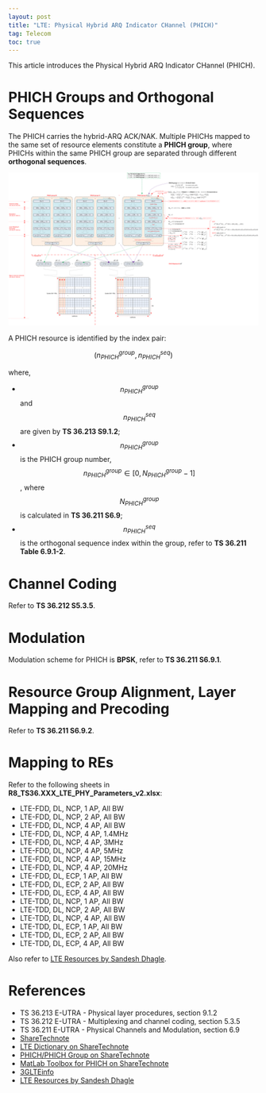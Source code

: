 ```yaml
---
layout: post
title: "LTE: Physical Hybrid ARQ Indicator CHannel (PHICH)"
tag: Telecom
toc: true
---
```


This article introduces the Physical Hybrid ARQ Indicator CHannel (PHICH).

<!--more-->

# PHICH Groups and Orthogonal Sequences

The PHICH carries the hybrid-ARQ ACK/NAK. Multiple PHICHs mapped to the same set of resource elements constitute a **PHICH group**, where PHICHs within the same PHICH group are separated through different **orthogonal sequences**.

![R8_TS36.211_S6.9_PHICH](/assets/R8_TS36.211_S6.9_PHICH.png)

A PHICH resource is identified by the index pair:

$$(n^{group}_{PHICH}, n^{seq}_{PHICH})$$

where,

* $$n^{group}_{PHICH}$$ and $$n^{seq}_{PHICH}$$ are given by **TS 36.213 S9.1.2**;
* $$n^{group}_{PHICH}$$ is the PHICH group number, $$n^{group}_{PHICH} \in [0, N^{group}_{PHICH}-1]$$, where $$N^{group}_{PHICH}$$ is calculated in **TS 36.211 S6.9**;
* $$n^{seq}_{PHICH}$$ is the orthogonal sequence index within the group, refer to **TS 36.211 Table 6.9.1-2**.

# Channel Coding

Refer to **TS 36.212 S5.3.5**.

# Modulation

Modulation scheme for PHICH is **BPSK**, refer to **TS 36.211 S6.9.1**.

# Resource Group Alignment, Layer Mapping and Precoding

Refer to **TS 36.211 S6.9.2**.

# Mapping to REs

Refer to the following sheets in **R8_TS36.XXX_LTE_PHY_Parameters_v2.xlsx**:

* LTE-FDD, DL, NCP, 1 AP, All BW
* LTE-FDD, DL, NCP, 2 AP, All BW
* LTE-FDD, DL, NCP, 4 AP, All BW
* LTE-FDD, DL, NCP, 4 AP, 1.4MHz
* LTE-FDD, DL, NCP, 4 AP, 3MHz
* LTE-FDD, DL, NCP, 4 AP, 5MHz
* LTE-FDD, DL, NCP, 4 AP, 15MHz
* LTE-FDD, DL, NCP, 4 AP, 20MHz
* LTE-FDD, DL, ECP, 1 AP, All BW
* LTE-FDD, DL, ECP, 2 AP, All BW
* LTE-FDD, DL, ECP, 4 AP, All BW
* LTE-TDD, DL, NCP, 1 AP, All BW
* LTE-TDD, DL, NCP, 2 AP, All BW
* LTE-TDD, DL, NCP, 4 AP, All BW
* LTE-TDD, DL, ECP, 1 AP, All BW
* LTE-TDD, DL, ECP, 2 AP, All BW
* LTE-TDD, DL, ECP, 4 AP, All BW

Also refer to [LTE Resources by Sandesh Dhagle](http://dhagle.in/LTE).

# References

* TS 36.213 E-UTRA - Physical layer procedures, section 9.1.2
* TS 36.212 E-UTRA - Multiplexing and channel coding, section 5.3.5
* TS 36.211 E-UTRA - Physical Channels and Modulation, section 6.9
* [ShareTechnote](http://www.sharetechnote.com/)
* [LTE Dictionary on ShareTechnote](http://www.sharetechnote.com/html/Handbook_LTE.html)
* [PHICH/PHICH Group on ShareTechnote](http://www.sharetechnote.com/html/Handbook_LTE_PHICH_PHICHGroup.html)
* [MatLab Toolbox for PHICH on ShareTechnote](http://www.sharetechnote.com/html/lte_toolbox/Matlab_LteToolbox_PHICH.html)
* [3GLTEinfo](http://www.3glteinfo.com/)
* [LTE Resources by Sandesh Dhagle](http://dhagle.in/LTE)
